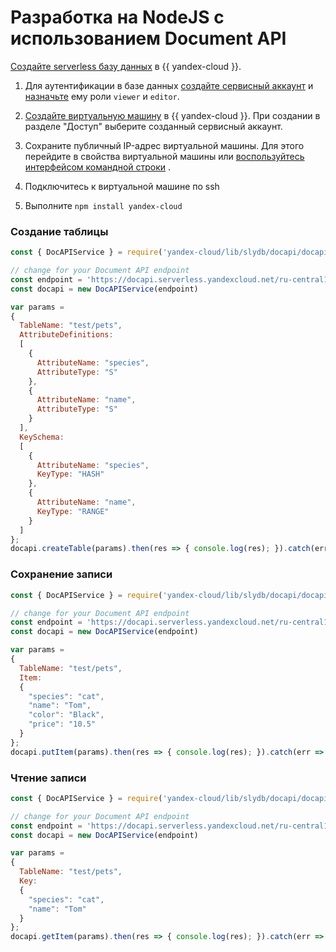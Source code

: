 # Разработка на NodeJS с использованием Document API

[Создайте serverless базу данных](../quickstart/create-db.md) в {{ yandex-cloud }}.


1. Для аутентификации в базе данных [создайте сервисный аккаунт](../../iam/operations/sa/create) и [назначьте](../../iam/operations/sa/assign-role-for-sa.md) ему роли `viewer` и `editor`.
1. [Создайте виртуальную машину](../../compute/operations/vm-create/create-linux-vm) в {{ yandex-cloud }}. При создании в разделе "Доступ" выберите созданный сервисный аккаунт.

1. Сохраните публичный IP-адрес виртуальной машины. Для этого перейдите в свойства виртуальной машины или [воспользуйтесь интерфейсом командной строки](../../compute/operations/vm-info/get-info#outside-instance) .
1. Подключитесь к виртуальной машине по ssh
1. Выполните `npm install yandex-cloud`

### Создание таблицы

```javascript
const { DocAPIService } = require('yandex-cloud/lib/slydb/docapi/docapi')

// change for your Document API endpoint
const endpoint = 'https://docapi.serverless.yandexcloud.net/ru-central1/b1g11111111111111111/etn22222222222222222';
const docapi = new DocAPIService(endpoint)

var params =
{
  TableName: "test/pets",
  AttributeDefinitions:
  [
    {
      AttributeName: "species",
      AttributeType: "S"
    },
    {
      AttributeName: "name",
      AttributeType: "S"
    }
  ],
  KeySchema:
  [
    {
      AttributeName: "species",
      KeyType: "HASH"
    },
    {
      AttributeName: "name",
      KeyType: "RANGE"
    }
  ]
};
docapi.createTable(params).then(res => { console.log(res); }).catch(err => { console.log(err); });
```

### Сохранение записи

```javascript
const { DocAPIService } = require('yandex-cloud/lib/slydb/docapi/docapi')

// change for your Document API endpoint
const endpoint = 'https://docapi.serverless.yandexcloud.net/ru-central1/b1g11111111111111111/etn22222222222222222';
const docapi = new DocAPIService(endpoint)

var params =
{
  TableName: "test/pets",
  Item:
  {
    "species": "cat",
    "name": "Tom",
    "color": "Black",
    "price": "10.5"
  }
};
docapi.putItem(params).then(res => { console.log(res); }).catch(err => { console.log(err); });
```

### Чтение записи

```javascript
const { DocAPIService } = require('yandex-cloud/lib/slydb/docapi/docapi')

// change for your Document API endpoint
const endpoint = 'https://docapi.serverless.yandexcloud.net/ru-central1/b1g11111111111111111/etn22222222222222222';
const docapi = new DocAPIService(endpoint)

var params =
{
  TableName: "test/pets",
  Key:
  {
    "species": "cat",
    "name": "Tom"
  }
};
docapi.getItem(params).then(res => { console.log(res); }).catch(err => console.log(err));
```

